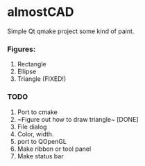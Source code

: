 # almostCAD
Simple Qt qmake project some kind of paint.

### Figures:
1. Rectangle
1. Ellipse
1. Triangle (FIXED!)

### TODO
1. Port to cmake
1. ~Figure out how to draw triangle~ [DONE]
1. File dialog
1. Color, width.
1. port to QOpenGL
1. Make ribbon or tool panel
1. Make status bar

